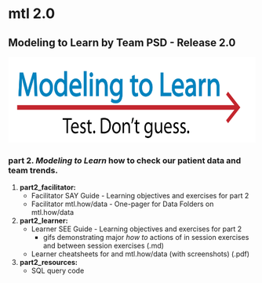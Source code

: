 # mtl 2.0

## Modeling to Learn by Team PSD - Release 2.0

<img src = "https://github.com/lzim/teampsd/blob/master/resources/logos/mtl_testdontguess_sm.png"
     height = "175" width = "650">

### part 2. *Modeling to Learn* how to check our **patient data** and **team trends.**

1. **part2_facilitator:**
    - Facilitator SAY Guide - Learning objectives and exercises for part 2
    - Facilitator mtl.how/data - One-pager for Data Folders on mtl.how/data
2. **part2_learner:**
    - Learner SEE Guide - Learning objectives and exercises for part 2
      - gifs demonstrating major *how to* actions of in session exercises and between session exercises (.md)
    - Learner cheatsheets for and mtl.how/data (with screenshots) (.pdf)
3.  **part2_resources:**
    - SQL query code
